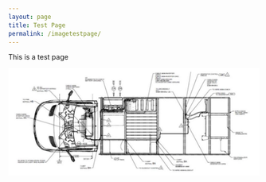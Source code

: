 ```yaml
---
layout: page
title: Test Page
permalink: /imagetestpage/
---
```


This is a test page

<img src="assets/vandrawing.jpg" alt="vandrawing"/>

<div style="background-image: url('img_girl.jpg');">
